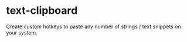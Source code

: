 # text-clipboard
Create custom hotkeys to paste any number of strings / text snippets on your system.
